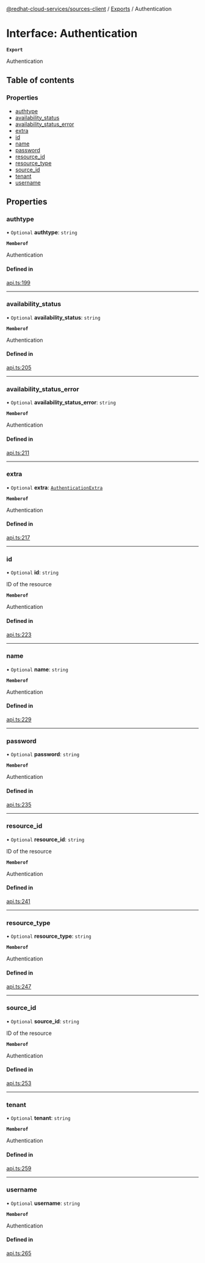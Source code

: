 [@redhat-cloud-services/sources-client](../README.md) / [Exports](../modules.md) / Authentication

# Interface: Authentication

**`Export`**

Authentication

## Table of contents

### Properties

- [authtype](Authentication.md#authtype)
- [availability\_status](Authentication.md#availability_status)
- [availability\_status\_error](Authentication.md#availability_status_error)
- [extra](Authentication.md#extra)
- [id](Authentication.md#id)
- [name](Authentication.md#name)
- [password](Authentication.md#password)
- [resource\_id](Authentication.md#resource_id)
- [resource\_type](Authentication.md#resource_type)
- [source\_id](Authentication.md#source_id)
- [tenant](Authentication.md#tenant)
- [username](Authentication.md#username)

## Properties

### authtype

• `Optional` **authtype**: `string`

**`Memberof`**

Authentication

#### Defined in

[api.ts:199](https://github.com/RedHatInsights/javascript-clients/blob/main/packages/sources/api.ts#L199)

___

### availability\_status

• `Optional` **availability\_status**: `string`

**`Memberof`**

Authentication

#### Defined in

[api.ts:205](https://github.com/RedHatInsights/javascript-clients/blob/main/packages/sources/api.ts#L205)

___

### availability\_status\_error

• `Optional` **availability\_status\_error**: `string`

**`Memberof`**

Authentication

#### Defined in

[api.ts:211](https://github.com/RedHatInsights/javascript-clients/blob/main/packages/sources/api.ts#L211)

___

### extra

• `Optional` **extra**: [`AuthenticationExtra`](AuthenticationExtra.md)

**`Memberof`**

Authentication

#### Defined in

[api.ts:217](https://github.com/RedHatInsights/javascript-clients/blob/main/packages/sources/api.ts#L217)

___

### id

• `Optional` **id**: `string`

ID of the resource

**`Memberof`**

Authentication

#### Defined in

[api.ts:223](https://github.com/RedHatInsights/javascript-clients/blob/main/packages/sources/api.ts#L223)

___

### name

• `Optional` **name**: `string`

**`Memberof`**

Authentication

#### Defined in

[api.ts:229](https://github.com/RedHatInsights/javascript-clients/blob/main/packages/sources/api.ts#L229)

___

### password

• `Optional` **password**: `string`

**`Memberof`**

Authentication

#### Defined in

[api.ts:235](https://github.com/RedHatInsights/javascript-clients/blob/main/packages/sources/api.ts#L235)

___

### resource\_id

• `Optional` **resource\_id**: `string`

ID of the resource

**`Memberof`**

Authentication

#### Defined in

[api.ts:241](https://github.com/RedHatInsights/javascript-clients/blob/main/packages/sources/api.ts#L241)

___

### resource\_type

• `Optional` **resource\_type**: `string`

**`Memberof`**

Authentication

#### Defined in

[api.ts:247](https://github.com/RedHatInsights/javascript-clients/blob/main/packages/sources/api.ts#L247)

___

### source\_id

• `Optional` **source\_id**: `string`

ID of the resource

**`Memberof`**

Authentication

#### Defined in

[api.ts:253](https://github.com/RedHatInsights/javascript-clients/blob/main/packages/sources/api.ts#L253)

___

### tenant

• `Optional` **tenant**: `string`

**`Memberof`**

Authentication

#### Defined in

[api.ts:259](https://github.com/RedHatInsights/javascript-clients/blob/main/packages/sources/api.ts#L259)

___

### username

• `Optional` **username**: `string`

**`Memberof`**

Authentication

#### Defined in

[api.ts:265](https://github.com/RedHatInsights/javascript-clients/blob/main/packages/sources/api.ts#L265)
